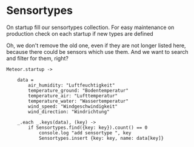# Sensortypes

On startup fill our sensortypes collection.
For easy maintenance on production check on each startup if new types are defined

Oh, we don't remove the old one, even if they are not longer listed here, because there could be sensors which use them.
And we want to search and filter for them, right?

    Meteor.startup ->

        data =
            air_humidity: "Luftfeuchtigkeit"
            temperature_ground: "Bodentemperatur"
            temperature_air: "Lufttemperatur"
            temperature_water: "Wassertemperatur"
            wind_speed: "Windgeschwindigkeit"
            wind_direction: "Windrichtung"

        _.each _.keys(data), (key) ->
            if Sensortypes.find({key: key}).count() == 0
                console.log "add sensortype ", key
                Sensortypes.insert {key: key, name: data[key]}
